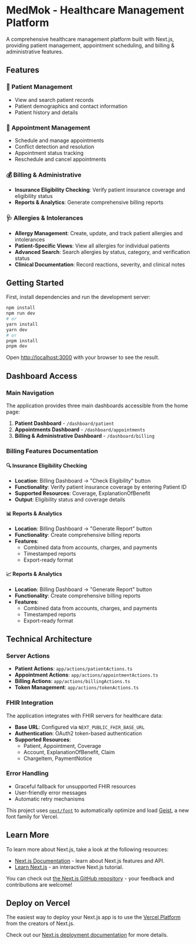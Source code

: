 # MedMok - Healthcare Management Platform

A comprehensive healthcare management platform built with Next.js, providing patient management, appointment scheduling, and billing & administrative features.

## Features

### 🏥 Patient Management
- View and search patient records
- Patient demographics and contact information
- Patient history and details

### 📅 Appointment Management
- Schedule and manage appointments
- Conflict detection and resolution
- Appointment status tracking
- Reschedule and cancel appointments

### 💰 Billing & Administrative
- **Insurance Eligibility Checking**: Verify patient insurance coverage and eligibility status
- **Reports & Analytics**: Generate comprehensive billing reports

### 🩺 Allergies & Intolerances
- **Allergy Management**: Create, update, and track patient allergies and intolerances
- **Patient-Specific Views**: View all allergies for individual patients
- **Advanced Search**: Search allergies by status, category, and verification status
- **Clinical Documentation**: Record reactions, severity, and clinical notes

## Getting Started

First, install dependencies and run the development server:

```bash
npm install
npm run dev
# or
yarn install
yarn dev
# or
pnpm install
pnpm dev
```

Open [http://localhost:3000](http://localhost:3000) with your browser to see the result.

## Dashboard Access

### Main Navigation
The application provides three main dashboards accessible from the home page:

1. **Patient Dashboard** - `/dashboard/patient`
2. **Appointments Dashboard** - `/dashboard/appointments`
3. **Billing & Administrative Dashboard** - `/dashboard/billing`

### Billing Features Documentation

#### 🔍 Insurance Eligibility Checking
- **Location**: Billing Dashboard → "Check Eligibility" button
- **Functionality**: Verify patient insurance coverage by entering Patient ID
- **Supported Resources**: Coverage, ExplanationOfBenefit
- **Output**: Eligibility status and coverage details

#### 📊 Reports & Analytics
- **Location**: Billing Dashboard → "Generate Report" button
- **Functionality**: Create comprehensive billing reports
- **Features**:
  - Combined data from accounts, charges, and payments
  - Timestamped reports
  - Export-ready format

#### 📈 Reports & Analytics
- **Location**: Billing Dashboard → "Generate Report" button
- **Functionality**: Create comprehensive billing reports
- **Features**:
  - Combined data from accounts, charges, and payments
  - Timestamped reports
  - Export-ready format

## Technical Architecture

### Server Actions
- **Patient Actions**: `app/actions/patientActions.ts`
- **Appointment Actions**: `app/actions/appointmentActions.ts`
- **Billing Actions**: `app/actions/billingActions.ts`
- **Token Management**: `app/actions/tokenActions.ts`

### FHIR Integration
The application integrates with FHIR servers for healthcare data:
- **Base URL**: Configured via `NEXT_PUBLIC_FHIR_BASE_URL`
- **Authentication**: OAuth2 token-based authentication
- **Supported Resources**:
  - Patient, Appointment, Coverage
  - Account, ExplanationOfBenefit, Claim
  - ChargeItem, PaymentNotice

### Error Handling
- Graceful fallback for unsupported FHIR resources
- User-friendly error messages
- Automatic retry mechanisms

This project uses [`next/font`](https://nextjs.org/docs/app/building-your-application/optimizing/fonts) to automatically optimize and load [Geist](https://vercel.com/font), a new font family for Vercel.

## Learn More

To learn more about Next.js, take a look at the following resources:

- [Next.js Documentation](https://nextjs.org/docs) - learn about Next.js features and API.
- [Learn Next.js](https://nextjs.org/learn) - an interactive Next.js tutorial.

You can check out [the Next.js GitHub repository](https://github.com/vercel/next.js) - your feedback and contributions are welcome!

## Deploy on Vercel

The easiest way to deploy your Next.js app is to use the [Vercel Platform](https://vercel.com/new?utm_medium=default-template&filter=next.js&utm_source=create-next-app&utm_campaign=create-next-app-readme) from the creators of Next.js.

Check out our [Next.js deployment documentation](https://nextjs.org/docs/app/building-your-application/deploying) for more details.
